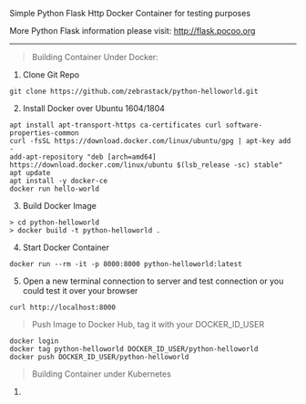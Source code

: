 Simple Python Flask Http Docker Container for testing purposes

More Python Flask information please visit: http://flask.pocoo.org

- - -

> Building Container Under Docker:

1) Clone Git Repo
```
git clone https://github.com/zebrastack/python-helloworld.git
```

2) Install Docker over Ubuntu 1604/1804
```
apt install apt-transport-https ca-certificates curl software-properties-common
curl -fsSL https://download.docker.com/linux/ubuntu/gpg | apt-key add -
add-apt-repository "deb [arch=amd64] https://download.docker.com/linux/ubuntu $(lsb_release -sc) stable"
apt update
apt install -y docker-ce
docker run hello-world
```

3) Build Docker Image
```
> cd python-helloworld
> docker build -t python-helloworld .
```

4) Start Docker Container
```
docker run --rm -it -p 8000:8000 python-helloworld:latest
```

5) Open a new terminal connection to server and test connection or you could test it over your browser
```
curl http://localhost:8000
````

> Push Image to Docker Hub, tag it with your DOCKER_ID_USER
```
docker login
docker tag python-helloworld DOCKER_ID_USER/python-helloworld
docker push DOCKER_ID_USER/python-helloworld
```

> Building Container under Kubernetes
1)
